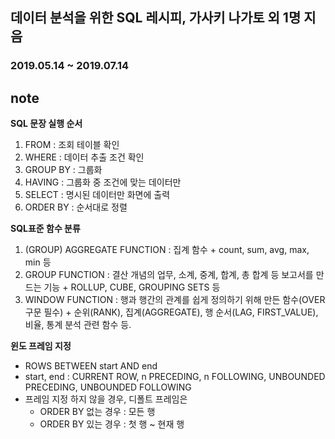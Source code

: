 ## 데이터 분석을 위한 SQL 레시피, 가사키 나가토 외 1명 지음
### 2019.05.14 ~ 2019.07.14

## note
**SQL 문장 실행 순서**
1. FROM : 조회 테이블 확인
2. WHERE : 데이터 추출 조건 확인
3. GROUP BY : 그룹화
4. HAVING : 그룹화 중 조건에 맞는 데이터만
5. SELECT : 명시된 데이터만 화면에 출력
6. ORDER BY : 순서대로 정렬

**SQL표준 함수 분류**
1. (GROUP) AGGREGATE FUNCTION : 집계 함수
		+ count, sum, avg, max, min 등
2. GROUP FUNCTION : 결산 개념의 업무, 소계, 중계, 합계, 총 합계 등 보고서를 만드는 기능
		+ ROLLUP, CUBE, GROUPING SETS 등
3. WINDOW FUNCTION : 행과 행간의 관계를 쉽게 정의하기 위해 만든 함수(OVER 구문 필수)
		+ 순위(RANK), 집계(AGGREGATE), 행 순서(LAG, FIRST_VALUE), 비율, 통계 분석 관련 함수 등.

**윈도 프레임 지정**
- ROWS BETWEEN start AND end
- start, end : CURRENT ROW, n PRECEDING, n FOLLOWING, UNBOUNDED PRECEDING, UNBOUNDED FOLLOWING
- 프레임 지정 하지 않을 경우, 디폴트 프레임은
	+ ORDER BY 없는 경우 : 모든 행
	+ ORDER BY 있는 경우 : 첫 행 ~ 현재 행
